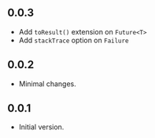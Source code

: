 ## 0.0.3

- Add `toResult()` extension on `Future<T>`
- Add `stackTrace` option on `Failure`

## 0.0.2

- Minimal changes.

## 0.0.1

- Initial version.
